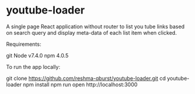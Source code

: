 # youtube-loader
A single page React application without router to list you tube links based on search query and display meta-data of each list item when clicked.

Requirements:

git
Node v7.4.0
npm 4.0.5

To run the app locally:

git clone https://github.com/reshma-qburst/youtube-loader.git
cd youtube-loader
npm install
npm run
open http://localhost:3000
